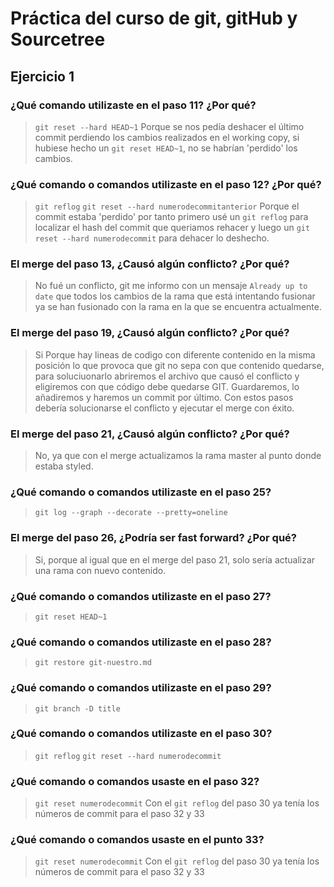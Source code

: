 # Práctica del curso de git, gitHub y Sourcetree

## Ejercicio 1

### ¿Qué comando utilizaste en el paso 11? ¿Por qué?
> `git reset --hard HEAD~1`
> Porque se nos pedía deshacer el último commit perdiendo los cambios realizados en el working copy, si hubiese hecho un `git reset HEAD~1`, no se habrían 'perdido' los cambios.

### ¿Qué comando o comandos utilizaste en el paso 12? ¿Por qué?
> `git reflog`
> `git reset --hard numerodecommitanterior`
> Porque el commit estaba 'perdido' por tanto primero usé un `git reflog` para localizar el hash del commit que queriamos rehacer y luego un `git reset --hard numerodecommit` para dehacer lo deshecho.

### El merge del paso 13, ¿Causó algún conflicto? ¿Por qué?
> No fué un conflicto, git me informo con un mensaje `Already up to date` que todos los cambios de la rama que está intentando fusionar ya se han fusionado con la rama en la que se encuentra actualmente.

### El merge del paso 19, ¿Causó algún conflicto? ¿Por qué?
> Si
> Porque hay lineas de codigo con diferente contenido en la misma posición lo que provoca que git no sepa con que contenido quedarse, para soluciuonarlo abriremos el archivo que causó el conflicto y eligiremos con que código debe quedarse GIT. Guardaremos, lo añadiremos y haremos un commit por último. Con estos pasos debería solucionarse el conflicto y ejecutar el merge con éxito. 

### El merge del paso 21, ¿Causó algún conflicto? ¿Por qué?
> No, ya que con el merge actualizamos la rama master al punto donde estaba styled.

### ¿Qué comando o comandos utilizaste en el paso 25?
> `git log --graph --decorate --pretty=oneline`

### El merge del paso 26, ¿Podría ser fast forward? ¿Por qué?
> Si, porque al igual que en el merge del paso 21, solo sería actualizar una rama con nuevo contenido. 

### ¿Qué comando o comandos utilizaste en el paso 27?
> `git reset HEAD~1`

### ¿Qué comando o comandos utilizaste en el paso 28?
> `git restore git-nuestro.md`

### ¿Qué comando o comandos utilizaste en el paso 29?
> `git branch -D title`

### ¿Qué comando o comandos utilizaste en el paso 30?
> `git reflog`
> `git reset --hard numerodecommit`

### ¿Qué comando o comandos usaste en el paso 32?
> `git reset numerodecommit`
> Con el `git reflog` del paso 30 ya tenía los números de commit para el paso 32 y 33

### ¿Qué comando o comandos usaste en el punto 33?
> `git reset numerodecommit`
> Con el `git reflog` del paso 30 ya tenía los números de commit para el paso 32 y 33
